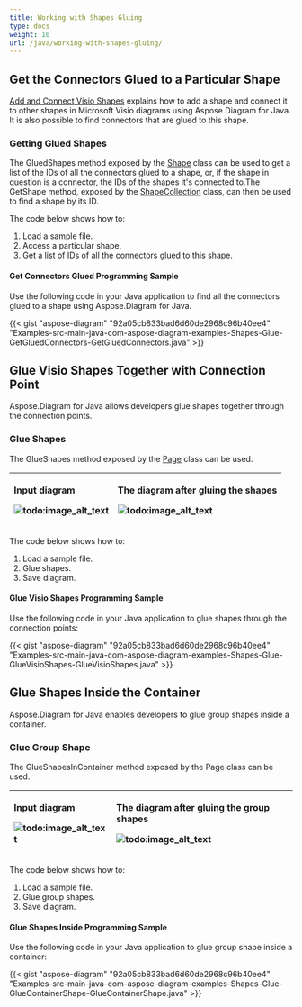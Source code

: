 ```yaml
---
title: Working with Shapes Gluing
type: docs
weight: 10
url: /java/working-with-shapes-gluing/
---
```


## **Get the Connectors Glued to a Particular Shape**
[Add and Connect Visio Shapes](/diagram/java/add-and-connect-visio-shapes/) explains how to add a shape and connect it to other shapes in Microsoft Visio diagrams using Aspose.Diagram for Java. It is also possible to find connectors that are glued to this shape.
### **Getting Glued Shapes**
The GluedShapes method exposed by the [Shape](https://apireference.aspose.com/diagram/java/com.aspose.diagram/shape) class can be used to get a list of the IDs of all the connectors glued to a shape, or, if the shape in question is a connector, the IDs of the shapes it's connected to.The GetShape method, exposed by the [ShapeCollection](http://www.aspose.com/api/java/diagram/com.aspose.diagram/classes/shapecollection) class, can then be used to find a shape by its ID.

The code below shows how to:

1. Load a sample file.
1. Access a particular shape.
1. Get a list of IDs of all the connectors glued to this shape.
#### **Get Connectors Glued Programming Sample**
Use the following code in your Java application to find all the connectors glued to a shape using Aspose.Diagram for Java.

{{< gist "aspose-diagram" "92a05cb833bad6d60de2968c96b40ee4" "Examples-src-main-java-com-aspose-diagram-examples-Shapes-Glue-GetGluedConnectors-GetGluedConnectors.java" >}}
## **Glue Visio Shapes Together with Connection Point**
Aspose.Diagram for Java allows developers glue shapes together through the connection points.
### **Glue Shapes**
The GlueShapes method exposed by the [Page](https://apireference.aspose.com/diagram/java/com.aspose.diagram/page) class can be used.

|<p>**Input diagram** </p><p>![todo:image_alt_text](http://i.imgur.com/Z69f4hg.png)</p>|<p>**The diagram after gluing the shapes** </p><p>![todo:image_alt_text](http://i.imgur.com/5TJpDwc.png)</p>|
| :- | :- |
The code below shows how to:

1. Load a sample file.
1. Glue shapes.
1. Save diagram.
#### **Glue Visio Shapes Programming Sample**
Use the following code in your Java application to glue shapes through the connection points:

{{< gist "aspose-diagram" "92a05cb833bad6d60de2968c96b40ee4" "Examples-src-main-java-com-aspose-diagram-examples-Shapes-Glue-GlueVisioShapes-GlueVisioShapes.java" >}}
## **Glue Shapes Inside the Container**
Aspose.Diagram for Java enables developers to glue group shapes inside a container.
### **Glue Group Shape**
The GlueShapesInContainer method exposed by the Page class can be used.

|<p>**Input diagram** </p><p>![todo:image_alt_text](http://i.imgur.com/HRRzIEh.png)</p>|<p>**The diagram after gluing the group shapes** </p><p>![todo:image_alt_text](http://i.imgur.com/YxCiOgU.png)</p>|
| :- | :- |
The code below shows how to:

1. Load a sample file.
1. Glue group shapes.
1. Save diagram.
#### **Glue Shapes Inside Programming Sample**
Use the following code in your Java application to glue group shape inside a container:

{{< gist "aspose-diagram" "92a05cb833bad6d60de2968c96b40ee4" "Examples-src-main-java-com-aspose-diagram-examples-Shapes-Glue-GlueContainerShape-GlueContainerShape.java" >}}
